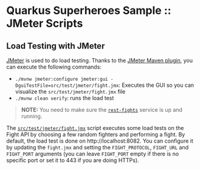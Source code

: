 # Quarkus Superheroes Sample :: JMeter Scripts

## Load Testing with JMeter

[JMeter](https://jmeter.apache.org/) is used to do load testing.
Thanks to the [JMeter Maven plugin](https://github.com/jmeter-maven-plugin/jmeter-maven-plugin), you can execute the following commands:

* `./mvnw jmeter:configure jmeter:gui -DguiTestFile=src/test/jmeter/fight.jmx`: Executes the GUI so you can visualize the `src/test/jmeter/fight.jmx` file
* `./mvnw clean verify`: runs the load test

> **NOTE:** You need to make sure the [`rest-fights`](../../rest-fights) service is up and running.

The [`src/test/jmeter/fight.jmx`](src/test/jmeter/fight.jmx) script executes some load tests on the Fight API by choosing a few random fighters and performing a fight.
By default, the load test is done on http://localhost:8082.
You can configure it by updating the `fight.jmx` and setting the `FIGHT_PROTOCOL`, `FIGHT_URL` and `FIGHT_PORT` arguments (you can leave `FIGHT_PORT` empty if there is no specific port or set it to 443 if you are doing HTTPs).
